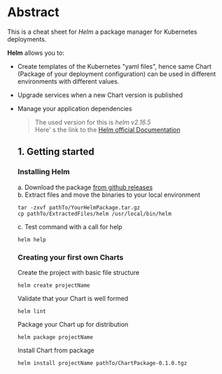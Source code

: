# Abstract 
This is a cheat sheet for *Helm* a package manager for Kubernetes deployments. 

**Helm** allows you to: 
-	Create templates of the Kubernetes "yaml files", hence same Chart (Package of your deployment configuration)
  can be used in different environments with different values.
-	Upgrade services when a new Chart version is published
- Manage your application dependencies 

  
  
  > The used version for this is *helm v2.16.5* \
  > Here' s the link to the [Helm official Documentation](https://helm.sh/docs/) 
  
  ## 1. Getting started
  ### Installing  Helm 
  a. Download the package [from github releases](https://github.com/helm/helm/releases) \
  b. Extract files and move the binaries to your local environment
  ```
  tar -zxvf pathTo/YourHelmPackage.tar.gz
  cp pathTo/ExtractedFiles/helm /usr/local/bin/helm
  ``` 
  c. Test command with a call for help 
  ```
  helm help 
  ``` 
  
  ### Creating your first own Charts
  Create the project with basic file structure
  ```
  helm create projectName
  ```
  Validate that your Chart is well formed
  ```
  helm lint 
  ```
  Package your Chart up for distribution
  ```
  helm package projectName 
  ```
  Install Chart from package
  ```
  helm install projectName pathTo/ChartPackage-0.1.0.tgz
  ```
